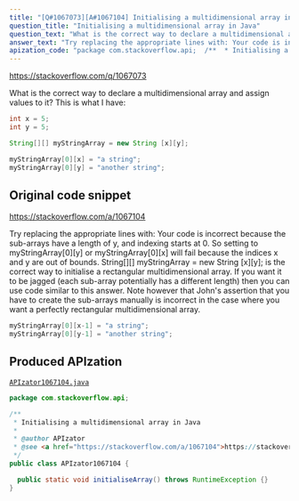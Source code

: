 ```yaml
---
title: "[Q#1067073][A#1067104] Initialising a multidimensional array in Java"
question_title: "Initialising a multidimensional array in Java"
question_text: "What is the correct way to declare a multidimensional array and assign values to it? This is what I have:"
answer_text: "Try replacing the appropriate lines with: Your code is incorrect because the sub-arrays have a length of y, and indexing starts at 0. So setting to myStringArray[0][y] or myStringArray[0][x] will fail because the indices x and y are out of bounds. String[][] myStringArray = new String [x][y]; is the correct way to initialise a rectangular multidimensional array. If you want it to be jagged (each sub-array potentially has a different length) then you can use code similar to this answer. Note however that John's assertion that you have to create the sub-arrays manually is incorrect in the case where you want a perfectly rectangular multidimensional array."
apization_code: "package com.stackoverflow.api;  /**  * Initialising a multidimensional array in Java  *  * @author APIzator  * @see <a href=\"https://stackoverflow.com/a/1067104\">https://stackoverflow.com/a/1067104</a>  */ public class APIzator1067104 {    public static void initialiseArray() throws RuntimeException {} }"
---
```


https://stackoverflow.com/q/1067073

What is the correct way to declare a multidimensional array and assign values to it?
This is what I have:


```java
int x = 5;
int y = 5;

String[][] myStringArray = new String [x][y];

myStringArray[0][x] = "a string";
myStringArray[0][y] = "another string";
```


## Original code snippet

https://stackoverflow.com/a/1067104

Try replacing the appropriate lines with:
Your code is incorrect because the sub-arrays have a length of y, and indexing starts at 0. So setting to myStringArray[0][y] or myStringArray[0][x] will fail because the indices x and y are out of bounds.
String[][] myStringArray = new String [x][y]; is the correct way to initialise a rectangular multidimensional array. If you want it to be jagged (each sub-array potentially has a different length) then you can use code similar to this answer. Note however that John&#x27;s assertion that you have to create the sub-arrays manually is incorrect in the case where you want a perfectly rectangular multidimensional array.

```java
myStringArray[0][x-1] = "a string";
myStringArray[0][y-1] = "another string";
```

## Produced APIzation

[`APIzator1067104.java`](https://github.com/pasqualesalza/apization-temp-data/raw/master/apizations/java/APIzator1067104.java)

```java
package com.stackoverflow.api;

/**
 * Initialising a multidimensional array in Java
 *
 * @author APIzator
 * @see <a href="https://stackoverflow.com/a/1067104">https://stackoverflow.com/a/1067104</a>
 */
public class APIzator1067104 {

  public static void initialiseArray() throws RuntimeException {}
}

```